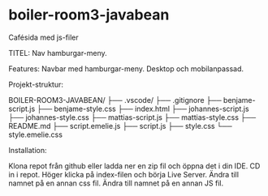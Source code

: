 # boiler-room3-javabean
Cafésida med js-filer


TITEL: Nav hamburgar-meny.


Features: Navbar med hamburgar-meny.
Desktop och mobilanpassad.

Projekt-struktur:

BOILER-ROOM3-JAVABEAN/
├── .vscode/
├── .gitignore
├── benjame-script.js
├── benjame-style.css
├── index.html
├── johannes-script.js
├── johannes-style.css
├── mattias-script.js
├── mattias-style.css
├── README.md
├── script.emelie.js
├── script.js
├── style.css
└── style.emelie.css



Installation: 

Klona repot från github eller ladda ner en zip fil och öppna det i din IDE.
CD in i repot.
Höger klicka på index-filen och börja Live Server.
Ändra <link rel="stylesheet" href="style.css"> till namnet på en annan css fil.
Ändra <script src="script.js"></script> till namnet på en annan JS fil.
